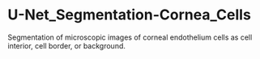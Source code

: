 # U-Net_Segmentation-Cornea_Cells
Segmentation of microscopic images of corneal endothelium cells as cell interior, cell border, or background.
